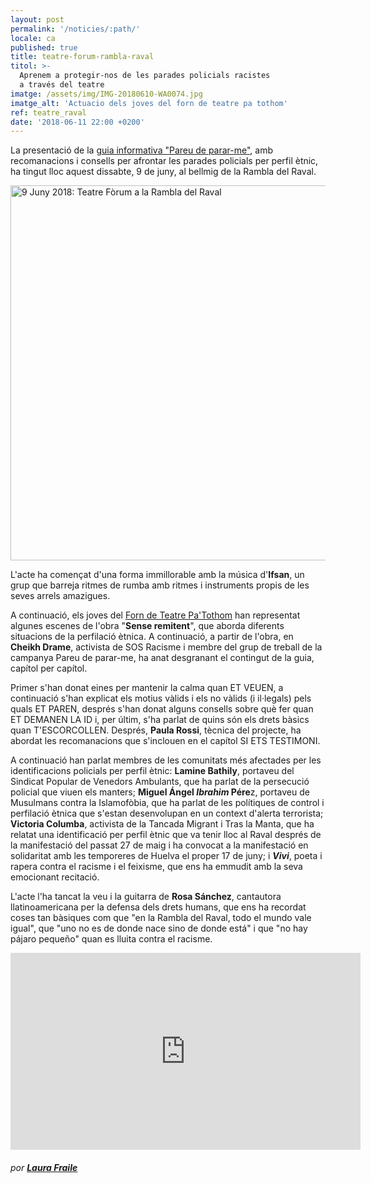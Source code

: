 ```yaml
---
layout: post
permalink: '/noticies/:path/'
locale: ca
published: true
title: teatre-forum-rambla-raval
titol: >-
  Aprenem a protegir-nos de les parades policials racistes
  a través del teatre
imatge: /assets/img/IMG-20180610-WA0074.jpg
imatge_alt: 'Actuacio dels joves del forn de teatre pa tothom'
ref: teatre_raval
date: '2018-06-11 22:00 +0200'
---
```

La presentació de la [guia informativa "Pareu de parar-me"](https://www.pareudepararme.org/assets/img/PDP-c2-ca.pdf "Guia"), amb recomanacions i consells per afrontar les parades policials per perfil ètnic, ha tingut lloc aquest dissabte, 9 de juny, al bellmig de la Rambla del Raval.

<a data-flickr-embed="true" href="https://www.flickr.com/photos/31631303@N02/albums/72157670072272818" title="9 Juny 2018: Teatre Fòrum a la Rambla del Raval">
  <img src="https://farm2.staticflickr.com/1726/27900544417_f7a05cf228_c.jpg" width="800" height="600" alt="9 Juny 2018: Teatre Fòrum a la Rambla del Raval">
</a>
<script async src="//embedr.flickr.com/assets/client-code.js" charset="utf-8"></script>

L'acte ha començat d'una forma immillorable amb la música d'**Ifsan**, un grup que barreja ritmes de rumba amb ritmes i instruments propis de les seves arrels amazigues.

A continuació, els joves del [Forn de Teatre Pa'Tothom](http://www.patothom.org/ "patothom") han representat algunes escenes de l'obra "**Sense remitent**", que aborda diferents situacions de la perfilació ètnica. A continuació, a partir de l'obra, en **Cheikh Drame**, activista de SOS Racisme i membre del grup de treball de la campanya Pareu de parar-me, ha anat desgranant el contingut de la guia, capítol per capítol.

Primer s'han donat eines per mantenir la calma quan ET VEUEN, a continuació s'han explicat els motius vàlids i els no vàlids (i il·legals) pels quals ET PAREN, després s'han donat alguns consells sobre què fer quan ET DEMANEN LA ID i, per últim, s'ha parlat de quins són els drets bàsics quan T'ESCORCOLLEN. Després, **Paula Rossi**, tècnica del projecte, ha abordat les recomanacions que s'inclouen en el capítol SI ETS TESTIMONI.

A continuació han parlat membres de les comunitats més afectades per les identificacions policials per perfil ètnic: **Lamine Bathily**, portaveu del Sindicat Popular de Venedors Ambulants, que ha parlat de la persecució policial que viuen els manters; **Miguel Ángel _Ibrahim_ Pére**z, portaveu de Musulmans contra la Islamofòbia, que ha parlat de les polítiques de control i perfilació ètnica que s'estan desenvolupan en un context d'alerta terrorista; **Victoria Columba**, activista de la Tancada Migrant i Tras la Manta, que ha relatat una identificació per perfil ètnic que va tenir lloc al Raval després de la manifestació del passat 27 de maig i ha convocat a la manifestació en solidaritat amb les temporeres de Huelva el proper 17 de juny; i **_Vivi_**, poeta i rapera contra el racisme i el feixisme, que ens ha emmudit amb la seva emocionant recitació.

L'acte l'ha tancat la veu i la guitarra de **Rosa Sánchez**, cantautora llatinoamericana per la defensa dels drets humans, que ens ha recordat coses tan bàsiques com que "en la Rambla del Raval, todo el mundo vale igual", que "uno no es de donde nace sino de donde está" i que "no hay pájaro pequeño" quan es lluita contra el racisme.

<iframe width="560" height="315" src="https://www.youtube.com/embed/videoseries?list=PL6sTQdZ8s9kednZSIX7C6T_7TlxCEICwb" frameborder="0" allow="autoplay; encrypted-media" allowfullscreen></iframe>

###### por [**Laura Fraile**](https://www.youtube.com/channel/UChRroKYx7U7uB3Snfj1WJKQ)
